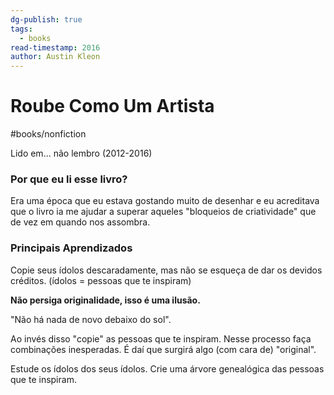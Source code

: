```yaml
---
dg-publish: true
tags:
  - books
read-timestamp: 2016
author: Austin Kleon
---
```


# Roube Como Um Artista

#books/nonfiction 

Lido em... não lembro (2012-2016)

### Por que eu li esse livro?

Era uma época que eu estava gostando muito de desenhar e eu acreditava que o livro ia me ajudar a superar aqueles "bloqueios de criatividade" que de vez em quando nos assombra.

### Principais Aprendizados

Copie seus ídolos descaradamente, mas não se esqueça de dar os devidos créditos. (ídolos = pessoas que te inspiram)

**Não persiga originalidade, isso é uma ilusão.**

"Não há nada de novo debaixo do sol".

Ao invés disso "copie" as pessoas que te inspiram. Nesse processo faça combinações inesperadas. É daí que surgirá algo (com cara de) "original".

Estude os ídolos dos seus ídolos. Crie uma árvore genealógica das pessoas que te inspiram.

